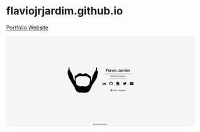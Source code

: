 # flaviojrjardim.github.io
[Portfolio Website](https://flaviojrjardim.github.io/)

![alt text](assets/screenshots/page.png)

